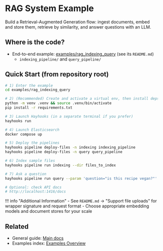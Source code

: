 # RAG System Example

Build a Retrieval-Augmented Generation flow: ingest documents, embed and store them, retrieve by similarity, and answer questions with an LLM.

## Where is the code?

- End-to-end example: [examples/rag_indexing_query](https://github.com/deepset-ai/hayhooks/tree/main/examples/rag_indexing_query) (see its `README.md`)
  - `indexing_pipeline/` and `query_pipeline/`

## Quick Start (from repository root)

```bash
# 1) Enter the example
cd examples/rag_indexing_query

# 2) (Recommended) Create and activate a virtual env, then install deps
python -m venv .venv && source .venv/bin/activate
pip install -r requirements.txt

# 3) Launch Hayhooks (in a separate terminal if you prefer)
hayhooks run

# 4) Launch Elasticsearch
docker compose up

# 5) Deploy the pipelines
hayhooks pipeline deploy-files -n indexing indexing_pipeline
hayhooks pipeline deploy-files -n query query_pipeline

# 6) Index sample files
hayhooks pipeline run indexing --dir files_to_index

# 7) Ask a question
hayhooks pipeline run query --param 'question="is this recipe vegan?"'

# Optional: check API docs
# http://localhost:1416/docs
```

!!! info "Additional Information"
    - See `README.md` → "Support file uploads" for wrapper signature and request format
    - Choose appropriate embedding models and document stores for your scale

## Related

- General guide: [Main docs](../index.md)
- Examples index: [Examples Overview](overview.md)
